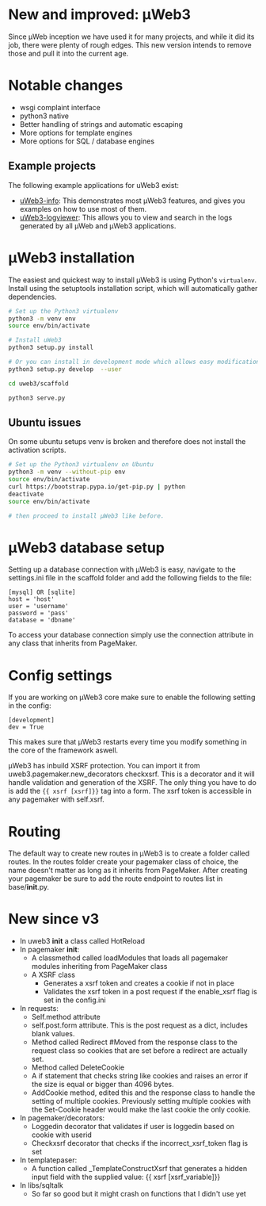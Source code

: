 # New and improved: µWeb3

Since µWeb inception we have used it for many projects, and while it did its job, there were plenty of rough edges. This new version intends to remove those and pull it into the current age.

# Notable changes

* wsgi complaint interface
* python3 native
* Better handling of strings and automatic escaping
* More options for template engines
* More options for SQL / database engines


## Example projects

The following example applications for uWeb3 exist:

* [uWeb3-info](https://github.com/edelooff/uWeb3-info): This demonstrates most µWeb3 features, and gives you examples on how to use most of them.
* [uWeb3-logviewer](https://github.com/edelooff/uWeb3-logviewer): This allows you to view and search in the logs generated by all µWeb and µWeb3 applications.

# µWeb3 installation

The easiest and quickest way to install µWeb3 is using Python's `virtualenv`. Install using the setuptools installation script, which will automatically gather dependencies.

```bash
# Set up the Python3 virtualenv
python3 -m venv env
source env/bin/activate

# Install uWeb3
python3 setup.py install

# Or you can install in development mode which allows easy modification of the source:
python3 setup.py develop  --user

cd uweb3/scaffold

python3 serve.py
```

## Ubuntu issues
On some ubuntu setups venv is broken and therefore does not install the activation scripts.

```bash
# Set up the Python3 virtualenv on Ubuntu
python3 -m venv --without-pip env
source env/bin/activate
curl https://bootstrap.pypa.io/get-pip.py | python
deactivate
source env/bin/activate

# then proceed to install µWeb3 like before.
```

# µWeb3 database setup

Setting up a database connection with µWeb3 is easy, navigate to the settings.ini file in the scaffold folder and add the following fields to the file:
```
[mysql] OR [sqlite]
host = 'host'
user = 'username'
password = 'pass'
database = 'dbname'
```
To access your database connection simply use the connection attribute in any class that inherits from PageMaker.

# Config settings
If you are working on µWeb3 core make sure to enable the following setting in the config:
```
[development]
dev = True
```
This makes sure that µWeb3 restarts every time you modify something in the core of the framework aswell.

µWeb3 has inbuild XSRF protection. You can import it from uweb3.pagemaker.new_decorators checkxsrf.
This is a decorator and it will handle validation and generation of the XSRF.
The only thing you have to do is add the ```{{ xsrf [xsrf]}}``` tag into a form.
The xsrf token is accessible in any pagemaker with self.xsrf.

# Routing
The default way to create new routes in µWeb3 is to create a folder called routes.
In the routes folder create your pagemaker class of choice, the name doesn't matter as long as it inherits from PageMaker.
After creating your pagemaker be sure to add the route endpoint to routes list in base/__init__.py.

# New since v3
- In uweb3 __init__ a class called HotReload
- In pagemaker __init__:
  - A classmethod called loadModules that loads all pagemaker modules inheriting from PageMaker class
  - A XSRF class
    - Generates a xsrf token and creates a cookie if not in place
    - Validates the xsrf token in a post request if the enable_xsrf flag is set in the config.ini
- In requests:
  - Self.method attribute
  - self.post.form attribute. This is the post request as a dict, includes blank values.
  - Method called Redirect #Moved from the response class to the request class so cookies that are set before a redirect are actually set.
  - Method called DeleteCookie
  - A if statement that checks string like cookies and raises an error if the size is equal or bigger than 4096 bytes.
  - AddCookie method, edited this and the response class to handle the setting of multiple cookies. Previously setting multiple cookies with the       Set-Cookie header would make the last cookie the only cookie.
- In pagemaker/decorators:
  - Loggedin decorator that validates if user is loggedin based on cookie with userid
  - Checkxsrf decorator that checks if the incorrect_xsrf_token flag is set
- In templatepaser:
  - A function called _TemplateConstructXsrf that generates a hidden input field with the supplied value: {{ xsrf [xsrf_variable]}}
- In libs/sqltalk
  - So far so good but it might crash on functions that I didn't use yet
